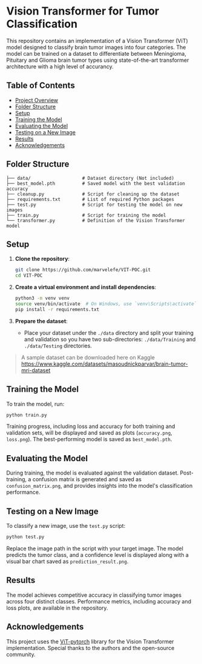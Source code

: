 
# Vision Transformer for Tumor Classification

This repository contains an implementation of a Vision Transformer (ViT) model designed to classify brain tumor images into four categories. The model can be trained on a dataset to differentiate between Meningioma, Pituitary and Glioma brain tumor types using state-of-the-art transformer architecture with a high level of accurancy.

## Table of Contents
- [Project Overview](#project-overview)
- [Folder Structure](#folder-structure)
- [Setup](#setup)
- [Training the Model](#training-the-model)
- [Evaluating the Model](#evaluating-the-model)
- [Testing on a New Image](#testing-on-a-new-image)
- [Results](#results)
- [Acknowledgements](#acknowledgements)


## Folder Structure

```
├── data/                   # Dataset directory (Not included)   
├── best_model.pth          # Saved model with the best validation accuracy 
├── cleanup.py              # Script for cleaning up the dataset   
├── requirements.txt        # List of required Python packages
├── test.py                 # Script for testing the model on new images
├── train.py                # Script for training the model
└── transformer.py          # Definition of the Vision Transformer model
```

## Setup

1. **Clone the repository**:
    ```bash
    git clone https://github.com/marvelefe/VIT-POC.git
    cd VIT-POC
    ```

2. **Create a virtual environment and install dependencies**:
    ```bash
    python3 -m venv venv
    source venv/bin/activate  # On Windows, use `venv\Scripts\activate`
    pip install -r requirements.txt
    ```

3. **Prepare the dataset**: 
   - Place your dataset under the `./data` directory and split your training and validation so you have two sub-directories: `./data/Training` and `./data/Testing` directories. 
 
> A sample dataset can be downloaded here on Kaggle https://www.kaggle.com/datasets/masoudnickparvar/brain-tumor-mri-dataset
   

## Training the Model

To train the model, run:

```bash
python train.py
```

Training progress, including loss and accuracy for both training and validation sets, will be displayed and saved as plots (`accuracy.png`, `loss.png`). The best-performing model is saved as `best_model.pth`.

## Evaluating the Model

During training, the model is evaluated against the validation dataset. Post-training, a confusion matrix is generated and saved as `confusion_matrix.png`, and provides insights into the model's classification performance.

## Testing on a New Image

To classify a new image, use the `test.py` script:

```bash
python test.py
```

Replace the image path in the script with your target image. The model predicts the tumor class, and a confidence level is displayed along with a visual bar chart saved as `prediction_result.png`.

## Results

The model achieves competitive accuracy in classifying tumor images across four distinct classes. Performance metrics, including accuracy and loss plots, are available in the repository.

## Acknowledgements

This project uses the [ViT-pytorch](https://github.com/lucidrains/vit-pytorch) library for the Vision Transformer implementation. Special thanks to the authors and the open-source community.
 